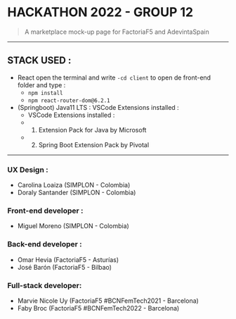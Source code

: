 # HACKATHON 2022 - GROUP 12
> A marketplace mock-up page for FactoriaF5 and AdevintaSpain 
- - - -
## STACK USED : 
- React 
 open the terminal and write `-cd client` to open de front-end folder and type  :   
    - `npm install`
    - `npm react-router-dom@6.2.1`
- (Springboot) Java11 LTS :
   VSCode Extensions installed :  
    - VSCode Extensions installed : 
    - 1. Extension Pack for Java by Microsoft
    - 2.  Spring Boot Extension Pack by Pivotal
 
- - - -
### UX Design : 
- Carolina Loaiza (SIMPLON - Colombia)
- Doraly Santander (SIMPLON - Colombia)
### Front-end developer :
- Miguel Moreno (SIMPLON - Colombia)
### Back-end developer : 
- Omar Hevia (FactoriaF5 - Asturías)
- José Barón (FactoriaF5 - Bilbao)
### Full-stack developer:
- Marvie Nicole Uy (FactoriaF5 #BCNFemTech2021 - Barcelona)
- Faby Broc (FactoriaF5 #BCNFemTech2022 - Barcelona)
